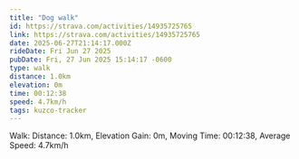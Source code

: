 ```yaml
---
title: "Dog walk"
id: https://strava.com/activities/14935725765
link: https://strava.com/activities/14935725765
date: 2025-06-27T21:14:17.000Z
rideDate: Fri Jun 27 2025
pubDate: Fri, 27 Jun 2025 15:14:17 -0600
type: walk
distance: 1.0km
elevation: 0m
time: 00:12:38
speed: 4.7km/h
tags: kuzco-tracker
---
```

Walk: Distance: 1.0km, Elevation Gain: 0m, Moving Time: 00:12:38, Average Speed: 4.7km/h